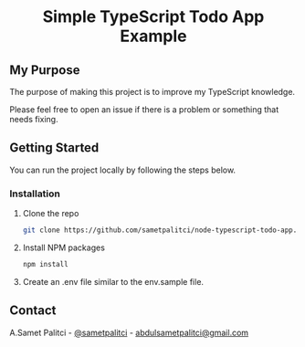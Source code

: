 <p align="center">
  <h1 align="center">Simple TypeScript Todo App Example</h1>
</p>

## My Purpose

The purpose of making this project is to improve my TypeScript knowledge.

Please feel free to open an issue if there is a problem or something that needs fixing.

## Getting Started

You can run the project locally by following the steps below.

### Installation

1. Clone the repo
   ```sh
   git clone https://github.com/sametpalitci/node-typescript-todo-app.git
   ```
2. Install NPM packages
   ```sh
   npm install
   ```
3. Create an .env file similar to the env.sample file.

## Contact

A.Samet Palitci - [@sametpalitci](https://twitter.com/sametpalitci) - [abdulsametpalitci@gmail.com](mailto:abdulsametpalitci@gmail.com)
